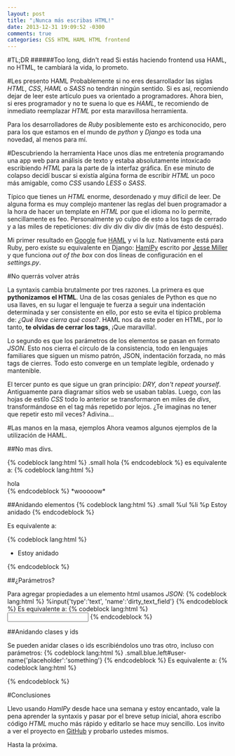 ```yaml
---
layout: post
title: "¡Nunca más escribas HTML!"
date: 2013-12-31 19:09:52 -0300
comments: true
categories: CSS HTML HAML HTML frontend
---
```


#TL;DR 
######Too long, didn't read
Si estás haciendo frontend usa HAML, no HTML, te cambiará la vida, lo prometo.

#Les presento HAML
Probablemente si no eres desarrollador las siglas *HTML*, *CSS*, *HAML* o *SASS* no tendrán ningún sentido. Si es así, recomiendo dejar de leer este artículo pues va orientado a programadores. Ahora bien, si eres programador y no te suena lo que es *HAML*, te recomiendo de inmediato reemplazar *HTML* por esta maravillosa herramienta.

Para los desarrolladores de *Ruby* posiblemente esto es archiconocido, pero para los que estamos en el mundo de *python* y *Django* es toda una novedad, al menos para mí.

<!-- more -->

#Descubriendo la herramienta
Hace unos días me entretenía programando una app web para análisis de texto y estaba absolutamente intoxicado escribiendo *HTML* para la parte de la interfaz gráfica. En ese minuto de colapso decidí buscar si existía algúna forma de escribir *HTML* un poco más amigable, como *CSS* usando *LESS* o *SASS*. 

Típico que tienes un *HTML* enorme, desordenado y muy difícil de leer. De alguna forma es muy complejo mantener las reglas del buen programador a la hora de hacer un template en *HTML* por que el idioma no lo permite, sencillamente es feo. Personalmente yo culpo de esto a los tags de cerrado y a las miles de repeticiones: div div div div div div (más de ésto después).

Mi primer resultado en [Google][4] fue [HAML][1] y vi la luz. Nativamente está para Ruby, pero existe su equivalente en Django: [HamlPy][2] escrito por [Jesse Miller][3] y que funciona *out of the box* con dos líneas de configuración en el *settings.py*.

[1]: http://haml.info/
[2]: https://github.com/jessemiller/HamlPy
[3]: https://github.com/jessemiller
[4]: http://lmgtfy.com/?q=sass+equivalent+for+html

#No querrás volver atrás

La syntaxis cambia brutalmente por tres razones. La primera es que **pythonizamos el HTML**. Una de las cosas geniales de Python es que no usa llaves, en su lugar el lenguaje te fuerza a seguir una indentación determinada y ser consistente en ello, por esto se evita el típico problema de: *¿Qué llave cierra qué cosa?*. HAML nos da este poder en HTML, por lo tanto, **te olvidas de cerrar los tags**, ¡Que maravilla!.

Lo segundo es que los parámetros de los elementos se pasan en formato *JSON*. Esto nos cierra el círculo de la consistencia, todo en lenguajes familiares que siguen un mismo patrón, JSON, indentación forzada, no más tags de cierres. Todo esto converge en un template legible, ordenado y mantenible.

El tercer punto es que sigue un gran principio: *DRY, don't repeat yourself*. Antiguamente para diagramar sitios web se usaban tablas. Luego, con las hojas de estilo *CSS* todo lo anterior se transformaron en miles de *divs*, transformándose en el tag más repetido por lejos. ¿Te imaginas no tener que repetir esto mil veces? Adivina...

#Las manos en la masa, ejemplos
Ahora veamos algunos ejemplos de la utilización de HAML.

##No mas divs.

{% codeblock lang:html %}
.small hola
{% endcodeblock %}
es equivalente a:
{% codeblock lang:html %}
<div class='small'>
    hola
</div>
{% endcodeblock %}
*wooooow*

##Anidando elementos
{% codeblock lang:html %}
.small
  %ul
    %li
      %p Estoy anidado
{% endcodeblock %}

Es equivalente a:

{% codeblock lang:html %}
<div class='small'>
    <ul>
        <li>
            <p>Estoy anidado</p>
        </li>
    </ul>
</div>
{% endcodeblock %}

##¿Parámetros?

Para agregar propiedades a un elemento html usamos *JSON*:
{% codeblock lang:html %}
%input{'type':'text', 'name':'dirty_text_field'}
{% endcodeblock %}
Es equivalente a:
{% codeblock lang:html %}
<input type='text' name='dirty_text_field' />
{% endcodeblock %}

##Anidando clases y ids

Se pueden anidar clases o ids escribiéndolos uno tras otro, incluso con parámetros:
{% codeblock lang:html %}
.small.blue.left#user-name{'placeholder':'something'}
{% endcodeblock %}
Es equivalente a:
{% codeblock lang:html %}
<div id='user-name' class='small blue left' placeholder='something'></div>
{% endcodeblock %}

#Conclusiones

Llevo usando *HamlPy* desde hace una semana y estoy encantado, vale la pena aprender la syntaxis y pasar por el breve setup inicial, ahora escribo código *HTML* mucho más rápido y editarlo se hace muy sencillo. Los invito a ver el proyecto en [GitHub][5] y probarlo ustedes mismos.

[5]: https://github.com/jessemiller/HamlPy

Hasta la próxima.

